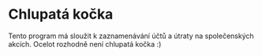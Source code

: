 # Chlupatá kočka
Tento program má sloužit k zaznamenávání účtů a útraty na společenských akcích.
Ocelot rozhodně není chlupatá kočka :)
